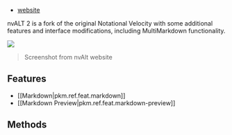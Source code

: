 <!-- see [[pkm.tools.dendron]] for an example -->

- [website](https://brettterpstra.com/projects/nvalt/)

nvALT 2 is a fork of the original Notational Velocity with some additional features and interface modifications, including MultiMarkdown functionality. 

![](https://brettterpstra.com/uploads/2011/01/nvALT2.0Screenshot.jpg)

> Screenshot from nvAlt website

## Features

- [[Markdown|pkm.ref.feat.markdown]]
- [[Markdown Preview|pkm.ref.feat.markdown-preview]]

## Methods

<!-- What [[pkm.methods]] is this tool well suited for?-->

